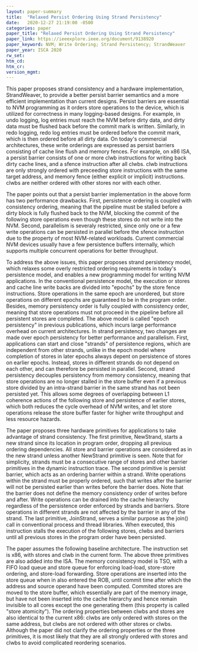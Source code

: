 ```yaml
---
layout: paper-summary
title:  "Relaxed Persist Ordering Using Strand Persistency"
date:   2020-12-27 21:19:00 -0500
categories: paper
paper_title: "Relaxed Persist Ordering Using Strand Persistency"
paper_link: https://ieeexplore.ieee.org/document/9138920
paper_keyword: NVM; Write Ordering; Strand Persistency; StrandWeaver
paper_year: ISCA 2020
rw_set:
htm_cd:
htm_cr:
version_mgmt:
---
```


This paper proposes strand consistency and a hardware implementation, StrandWeaver, to provide a better persist 
barrier semantics and a more efficient implementation than current designs. Persist barriers are essential to NVM
programming as it orders store operations to the device, which is utilized for correctness in many logging-based 
designs. For example, in undo logging, log entries must reach the NVM before dirty data, and dirty data must be flushed
back before the commit mark is written. Similarly, in redo logging, redo log entries must be ordered before the commit
mark, which is then ordered before all dirty data.
On today's commercial architectures, these write orderings are expressed as persist barriers consisting of cache line
flush and memory fences. For example, on x86 ISA, a persist barrier consists of one or more clwb instructions for 
writing back dirty cache lines, and a sfence instruction after all clwbs.
clwb instructions are only strongly ordered with preceeding store instructions with the same target address, and memory
fence (either explicit or implicit) instructions. clwbs are neither ordered with other stores nor with each other.

The paper points out that a persist barrier implementation in the above form has two performance drawbacks. First,
persistence ordering is coupled with consistency ordering, meaning that the pipeline must be stalled before a dirty
block is fully flushed back to the NVM, blocking the commit of the following store operations even though these stores 
do not write into the NVM. Second, parallelism is severaly restricted, since only one or a few write operations can
be persisted in parallel before the sfence instruction due to the property of most NVM-related workloads. 
Current commercial NVM devices usually have a few persistence buffers internally, which supports multiple concurrent
operations for better throughput.

To address the above issues, this paper proposes strand persistency model, which relaxes some overly restricted ordering
requirements in today's persistence model, and enables a new programming model for writing NVM applications.
In the conventional persistence model, the execution or stores and cache line write backs are divided into "epochs"
by the store fence instructions. Store operations in the same epoch are unordered, but store operations on different 
epochs are guaranteed to be in the program order. Besides, memory persistency order is fully coupled with consistency
order, meaning that store operations must not proceed in the pipeline before all persistent stores are completed. 
The above model is called "epoch persistency" in previous publications, which incurs large performance overhead on 
current architectures.
In strand persistency, two changes are made over epoch persistency for better performance and parallelism.
First, applications can start and close "strands" of persistence regions, which are independent from other strands, 
unlike in the epoch model where completion of stores in later epochs always depent on persistence of stores on earlier 
epochs. Instead, stores in different strands do not depend on each other, and can therefore be persisted in parallel.
Second, strand persistency decouples persistency from memory consistency, meaning that store operations are no longer
stalled in the store buffer even if a previous store divided by an intra-strand barrier in the same strand has not been 
persisted yet. This allows some degrees of overlapping between L1 coherence actions of the following store and 
persistence of earlier stores, which both reduces the cycle overhead of NVM writes, and let store operations release
the store buffer faster for higher write throughput and less resource hazards.

The paper proposes three hardware primitives for applications to take advantage of strand consistency. The first 
primitive, NewStrand, starts a new strand since its location in program order, dropping all previous ordering 
dependencies. All store and barrier operations are considered as in the new strand unless another NewStrand primitive
is seen. Note that for simplicity, strands must be a consecutive range of stores and other barrier primitives in the 
dynamic instruction trace. 
The second primitive is persist barrier, which acts as an ordering barrier within a strand. Write operations within the 
strand must be properly ordered, such that writes after the barrier will not be persisted earlier than writes before
the barrier does. Note that the barrier does not define the memory consistency order of writes before and after. Write
operations can be drained into the cache hierarchy regardless of the persistence order enforced by strands and barriers.
Store operations in different strands are not affected by the barrier in any of the strand.
The last primitive, JoinStrand, serves a similar purpose as the join() call in conventional process and thread 
libraries. When executed, this instruction stalls the execution of the following stores, clwbs and barriers
until all previous stores in the program order have been persisted. 

The paper assumes the following baseline architecture. The instruction set is x86, with stores and clwb in the current
form. The above three primitives are also added into the ISA. The memory consistency model is TSO, with a FIFO load 
queue and store queue for enforcing load-load, store-store ordering, and store-load forwarding. 
Store operations are inserted into the store queue when in also entered the ROB, until commit time after which the 
address and source operand have been computed. Commited stores are moved to the store buffer, which essentially are
part of the memory image, but have not been inserted into the cache hierarchy and hence remain invisible to all
cores except the one generating them (this property is called "store atomicity").
The ordering properties between clwbs and stores are also identical to the current x86: clwbs are only ordered with 
stores on the same address, but clwbs are not ordered with other stores or clwbs.
Although the paper did not clarify the ordering properties or the three primitives, it is most likely that they are 
all strongly ordered with stores and clwbs to avoid complicated reordering scenarios.
